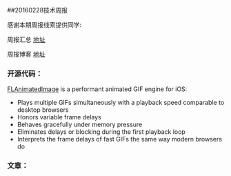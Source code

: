 
##20160228技术周报

感谢本期周报线索提供同学:

周报汇总 [地址](https://github.com/BaiduHiDeviOS/iOS-Tech-Weekly)

周报博客 [地址](http://baiduhidevios.github.io/)


### 开源代码：

[FLAnimatedImage](https://github.com/Flipboard/FLAnimatedImage) is a performant animated GIF engine for iOS:

* Plays multiple GIFs simultaneously with a playback speed comparable to desktop browsers
* Honors variable frame delays
* Behaves gracefully under memory pressure
* Eliminates delays or blocking during the first playback loop
* Interprets the frame delays of fast GIFs the same way modern browsers do



### 文章：
